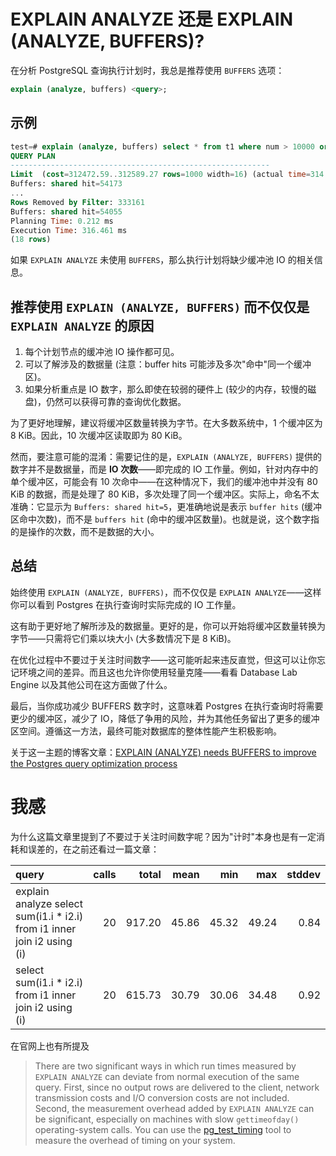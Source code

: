 # EXPLAIN ANALYZE 还是 EXPLAIN (ANALYZE, BUFFERS)?

在分析 PostgreSQL 查询执行计划时，我总是推荐使用 `BUFFERS` 选项：

```sql
explain (analyze, buffers) <query>;
```

## 示例

```sql
test=# explain (analyze, buffers) select * from t1 where num > 10000 order by num limit 1000;
QUERY PLAN
----------------------------------------------------------
Limit  (cost=312472.59..312589.27 rows=1000 width=16) (actual time=314.798..316.400 rows=1000 loops=1)
Buffers: shared hit=54173
...
Rows Removed by Filter: 333161
Buffers: shared hit=54055
Planning Time: 0.212 ms
Execution Time: 316.461 ms
(18 rows)
```

如果 `EXPLAIN ANALYZE` 未使用 `BUFFERS`，那么执行计划将缺少缓冲池 IO 的相关信息。

## 推荐使用 `EXPLAIN (ANALYZE, BUFFERS)` 而不仅仅是 `EXPLAIN ANALYZE` 的原因

1. 每个计划节点的缓冲池 IO 操作都可见。
2. 可以了解涉及的数据量 (注意：buffer hits  可能涉及多次"命中"同一个缓冲区)。
3. 如果分析重点是 IO 数字，那么即使在较弱的硬件上 (较少的内存，较慢的磁盘)，仍然可以获得可靠的查询优化数据。

为了更好地理解，建议将缓冲区数量转换为字节。在大多数系统中，1 个缓冲区为 8 KiB。因此，10 次缓冲区读取即为 80 KiB。

然而，要注意可能的混淆：需要记住的是，`EXPLAIN (ANALYZE, BUFFERS)` 提供的数字并不是数据量，而是 **IO 次数**——即完成的 IO 工作量。例如，针对内存中的单个缓冲区，可能会有 10 次命中——在这种情况下，我们的缓冲池中并没有 80 KiB 的数据，而是处理了 80 KiB，多次处理了同一个缓冲区。实际上，命名不太准确：它显示为 `Buffers: shared hit=5`，更准确地说是表示 `buffer hits` (缓冲区命中次数)，而不是 `buffers hit` (命中的缓冲区数量)。也就是说，这个数字指的是操作的次数，而不是数据的大小。

## 总结

始终使用 `EXPLAIN (ANALYZE, BUFFERS)`，而不仅仅是 `EXPLAIN ANALYZE`——这样你可以看到 Postgres 在执行查询时实际完成的 IO 工作量。

这有助于更好地了解所涉及的数据量。更好的是，你可以开始将缓冲区数量转换为字节——只需将它们乘以块大小 (大多数情况下是 8 KiB)。 

在优化过程中不要过于关注时间数字——这可能听起来违反直觉，但这可以让你忘记环境之间的差异。而且这也允许你使用轻量克隆——看看 Database Lab Engine 以及其他公司在这方面做了什么。

最后，当你成功减少 BUFFERS 数字时，这意味着 Postgres 在执行查询时将需要更少的缓冲区，减少了 IO，降低了争用的风险，并为其他任务留出了更多的缓冲区空间。遵循这一方法，最终可能对数据库的整体性能产生积极影响。

关于这一主题的博客文章：[EXPLAIN (ANALYZE) needs BUFFERS to improve the Postgres query optimization process](https://postgres.ai/blog/20220106-explain-analyze-needs-buffers-to-improve-the-postgres-query-optimization-process)

# 我感

为什么这篇文章里提到了不要过于关注时间数字呢？因为"计时"本身也是有一定消耗和误差的，在之前还看过一篇文章：

| query                                                        | calls |  total |  mean |   min |   max | stddev |
| :----------------------------------------------------------- | ----: | -----: | ----: | ----: | ----: | -----: |
| explain analyze select sum(i1.i * i2.i) from i1 inner join i2 using (i) |    20 | 917.20 | 45.86 | 45.32 | 49.24 |   0.84 |
| select sum(i1.i * i2.i) from i1 inner join i2 using (i)      |    20 | 615.73 | 30.79 | 30.06 | 34.48 |   0.92 |

在官网上也有所提及

>There are two significant ways in which run times measured by `EXPLAIN ANALYZE` can deviate from normal execution of the same query. First, since no output rows are delivered to the client, network transmission costs and I/O conversion costs are not included. Second, the measurement overhead added by `EXPLAIN ANALYZE` can be significant, especially on machines with slow `gettimeofday()` operating-system calls. You can use the [pg_test_timing](https://www.postgresql.org/docs/current/pgtesttiming.html) tool to measure the overhead of timing on your system.
